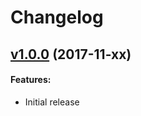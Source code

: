 # Changelog

## [v1.0.0](https://github.com/phwoolcon/test-starter/releases/tag/v1.0.0) (2017-11-xx)
#### Features:
* Initial release
